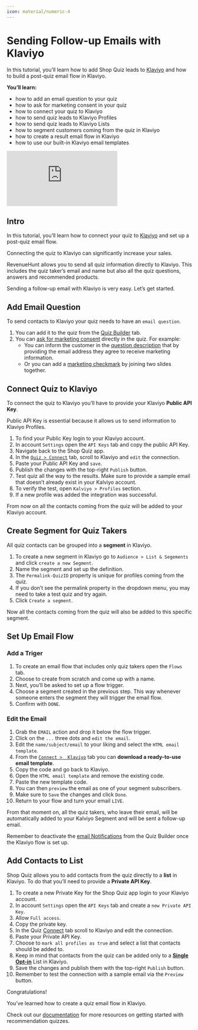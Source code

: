 ```yaml
---
icon: material/numeric-4
---
```



# Sending Follow-up Emails with Klaviyo

In this tutorial, you’ll learn how to add Shop Quiz leads to [Klaviyo](https://docs.revenuehunt.com/how-to-guides/send-leads-to-klaviyo/) and how to build a post-quiz email flow in Klaviyo.

**You’ll learn:**

- how to add an email question to your quiz
- how to ask for marketing consent in your quiz
- how to connect your quiz to Klaviyo
- how to send quiz leads to Klaviyo Profiles
- how to send quiz leads to Klaviyo Lists
- how to segment customers coming from the quiz in Klaviyo
- how to create a result email flow in Klaviyo
- how to use our built-in Klaviyo email templates

<div class="videoWrapper">
<iframe src="https://www.youtube.com/embed/2NK7PTfNpJg" frameborder="0" allow="accelerometer; autoplay; clipboard-write; encrypted-media; gyroscope; picture-in-picture" allowfullscreen></iframe>
</div>

## Intro

In this tutorial, you’ll learn how to connect your quiz to [Klaviyo](https://docs.revenuehunt.com/how-to-guides/send-leads-to-klaviyo/) and set up a post-quiz email flow.

Connecting the quiz to Klaviyo can significantly increase your sales. 

RevenueHunt allows you to send all quiz information directly to Klaviyo. This includes the quiz taker’s email and name but also all the quiz questions, answers and recommended products.

Sending a follow-up email with Klaviyo is very easy. Let’s get started.

## Add Email Question

To send contacts to Klaviyo your quiz needs to have an `email question`. 

1. You can add it to the quiz from the [Quiz Builder](https://docs.revenuehunt.com/reference/quiz-builder/) tab.
2. You can [ask for marketing consent](https://docs.revenuehunt.com/how-to-guides/ask-for-marketing-consent/) directly in the quiz. For example:
    - You can inform the customer in the [question description](https://docs.revenuehunt.com/how-to-guides/ask-for-marketing-consent#option-1-question-description) that by providing the email address they agree to receive marketing information.
    - Or you can add a [marketing checkmark](https://docs.revenuehunt.com/how-to-guides/ask-for-marketing-consent#option-2-marketing-checkmark) by joining two slides together. 

## Connect Quiz to Klaviyo

To connect the quiz to Klaviyo you’ll have to provide your Klaviyo **Public API Key**. 

Public API Key is essential because it allows us to send information to Klaviyo Profiles.

1. To find your Public Key login to your Klaviyo account.
2. In account `Settings` open the `API Keys` tab and copy the public API Key.
3. Navigate back to the Shop Quiz app. 
4. In the [`Quiz > Connect`](https://docs.revenuehunt.com/reference/quiz-builder/#connect) tab, scroll to Klaviyo and `edit` the connection.
5. Paste your Public API Key and `save`.
6. Publish the changes with the top-right `Publish` button.
7. Test quiz all the way to the results. Make sure to provide a sample email that doesn’t already exist in your Kalviyo account.
8. To verify the test, open `Kalviyo > Profiles` section.
9. If a new profile was added the integration was successful.

From now on all the contacts coming from the quiz will be added to your Klaviyo account.

## Create Segment for Quiz Takers

All quiz contacts can be grouped into a **segment** in Klaviyo. 

1. To create a new segment in Klaviyo go to  `Audience > List & Segements` and click `create a new Segment`.
2. Name the segment and set up the definition.
3. The `Permalink-QuizID` property is unique for profiles coming from the quiz.
4. If you don’t see the permalink property in the dropdown menu, you may need to take a test quiz and try again.
5. Click `Create a segment`.

Now all the contacts coming from the quiz will also be added to this specific segment.

## Set Up Email Flow

### Add a Triger

1. To create an email flow that includes only quiz takers open the `Flows` tab. 
2. Choose to create from scratch and come up with a name.
3. Next, you’ll be asked to set up a flow trigger.
4. Choose a segment created in the previous step. This way whenever someone enters the segment they will trigger the email flow.
5. Confirm with `DONE`.

### Edit the Email

1. Grab the `EMAIL` action and drop it below the flow trigger.
2. Click on the `...` three dots and `edit the email`.
3. Edit the `name/subject/email` to your liking and select the `HTML email template`.
4. From the [`Connect >  Klaviyo`](https://docs.revenuehunt.com/reference/quiz-builder/#connect) tab you can **download a ready-to-use email template**.
5. Copy the code and go back to Klaviyo.
6. Open the `HTML email template` and remove the existing code.
7. Paste the new template code.
8. You can then `preview` the email as one of your segment subscribers.
9. Make sure to `Save` the changes and click `Done`.
10. Return to your flow and turn your email `LIVE`.

From that moment on, all the quiz takers, who leave their email, will be automatically added to your Kalviyo Segment and will be sent a follow-up email. 

Remember to deactivate the [email Notifications](https://docs.revenuehunt.com/how-to-guides/send-result-emails/) from the Quiz Builder once the Klaviyo flow is set up. 

## Add Contacts to List

Shop Quiz allows you to add contacts from the quiz directly to a **list** in Klaviyo. To do that you’ll need to provide a **Private API Key**.

1. To create a new Private Key for the Shop Quiz app login to your Klaviyo account.
2. In account `Settings` open the `API Keys` tab and create a `new Private API Key`.
3. Allow `Full access`.
4. Copy the private key.
5. In the Quiz [Connect](https://docs.revenuehunt.com/reference/quiz-builder/#connect) tab scroll to Klaviyo and edit the connection.
6. Paste your Private API Key.
7. Choose to `mark all profiles as true` and select a list that contacts should be added to.
8. Keep in mind that contacts from the quiz can be added only to a [**Single Opt-in**](https://help.klaviyo.com/hc/en-us/articles/115005251108) List in Klaviyo.
9. Save the changes and publish them with the top-right `Publish` button.
10. Remember to test the connection with a sample email via the `Preview` button.

Congratulations!

You’ve learned how to create a quiz email flow in Klaviyo.

Check out our [documentation](https://docs.revenuehunt.com/) for more resources on getting started with recommendation quizzes.

